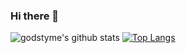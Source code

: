 ### Hi there 👋

![godstyme's github stats](https://github-readme-stats.vercel.app/api?username=godstyme&show_icons=true&theme=radical)
[![Top Langs](https://github-readme-stats.vercel.app/api/top-langs/?username=godstyme)](https://github.com/godstyme/github-readme-stats)
<!--
**Godstyme/Godstyme** is a ✨ _special_ ✨ repository because its `README.md` (this file) appears on your GitHub profile.

Here are some ideas to get you started:

- 🔭 I’m currently working on ...
- 🌱 I’m currently learning ...
- 👯 I’m looking to collaborate on ...
- 🤔 I’m looking for help with ...
- 💬 Ask me about ...
- 📫 How to reach me: ...
- 😄 Pronouns: ...
- ⚡ Fun fact: ...
-->
